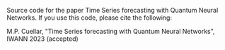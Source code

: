 Source code for the paper Time Series forecasting with Quantum Neural Networks. If you use this code, please cite the following:

M.P. Cuellar, "Time Series forecasting with Quantum Neural Networks", IWANN 2023 (accepted)
